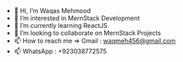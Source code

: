 - 👋 Hi, I’m Waqas Mehmood
- 👀 I’m interested in MernStack Development
- 🌱 I’m currently learning ReactJS
- 💞️ I’m looking to collaborate on MernStack Projects
- 📫 How to reach me => Gmail : waqmeh456@gmail.com
- 📫 WhatsApp : +923038772575

<!---
Waqasmehmood201138/Waqasmehmood201138 is a ✨ special ✨ repository because its `README.md` (this file) appears on your GitHub profile.
You can click the Preview link to take a look at your changes.
--->
